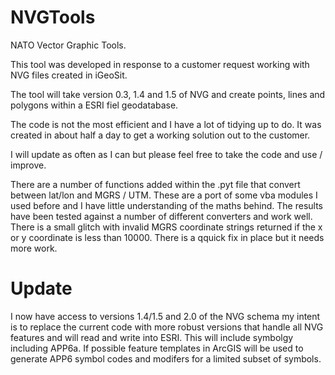NVGTools
========

NATO Vector Graphic Tools.

This tool was developed in response to a customer request working with NVG files created in iGeoSit.

The tool will take version 0.3, 1.4 and 1.5 of NVG and create points, lines and polygons within a 
ESRI fiel geodatabase.

The code is not the most efficient and I have a lot of tidying up to do. It was created in about half a day to 
get a working solution out to the customer.

I will update as often as I can but please feel free to take the code and use / improve.

There are a number of functions added within the .pyt file that convert between lat/lon and MGRS / UTM. These 
are a port of some vba modules I used before and I have little understanding of the maths behind. The results 
have been tested against a number of different converters and work well. There is a small glitch with invalid MGRS 
coordinate strings returned if the x or y coordinate is less than 10000. There is a qquick fix in place but it needs
more work.

Update
======

I now have access to versions 1.4/1.5 and 2.0 of the NVG schema my intent is to replace the current code with more robust versions that handle all NVG features and will read and write into ESRI. This will include symbolgy including APP6a. If possible feature templates in ArcGIS will be used to generate APP6 symbol codes and modifers for a limited subset of symbols.
